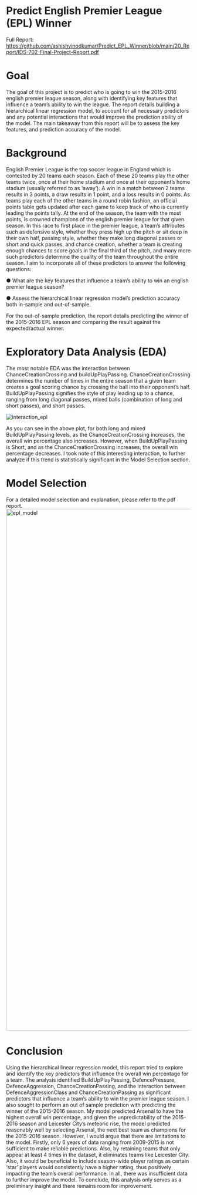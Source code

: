 # Predict English Premier League (EPL) Winner

Full Report: https://github.com/ashishvinodkumar/Predict_EPL_Winner/blob/main/20_Report/IDS-702-Final-Project-Report.pdf

# Goal
The goal of this project is to predict who is going to win the 2015-2016 english premier league season, along with identifying key features that influence a team’s ability to win the league. The report details building a hierarchical linear regression model, to account for all necessary predictors and any potential interactions that would improve the prediction ability of the model. The main takeaway from this report will be to assess the key features, and prediction accuracy of the model.

# Background 
English Premier League is the top soccer league in England which is contested by 20 teams each season. Each of these 20 teams play the other teams twice, once at their home stadium and once at their opponent’s home stadium (usually referred to as ‘away’). A win in a match between 2 teams results in 3 points, a draw results in 1 point, and a loss results in 0 points. As teams play each of the other teams in a round robin fashion, an official points table gets updated after each game to keep track of who is currently leading the points tally. At the end of the season, the team with the most points, is crowned champions of the english premier league for that given season. In this race to first place in the premier league, a team’s attributes such as defensive style, whether they press high up the pitch or sit deep in their own half, passing style, whether they make long diagonal passes or short and quick passes, and chance creation, whether a team is creating enough chances to score goals in the final third of the pitch, and many more such predictors determine the quality of the team throughout the entire season. I aim to incorporate all of these predictors to answer the following questions:

●	What are the key features that influence a team’s ability to win an english premier league season?

●	Assess the hierarchical linear regression model’s prediction accuracy both in-sample and out-of-sample. 

For the out-of-sample prediction, the report details predicting the winner of the 2015-2016 EPL season and comparing the result against the expected/actual winner.


# Exploratory Data Analysis (EDA)
The most notable EDA was the interaction between ChanceCreationCrossing and buildUpPlayPassing. ChanceCreationCrossing determines the number of times in the entire season that a given team creates a goal scoring chance by crossing the ball into their opponent’s half. BuildUpPlayPassing signifies the style of play leading up to a chance, ranging from long diagonal passes, mixed balls (combination of long and short passes), and short passes.

![interaction_epl](https://user-images.githubusercontent.com/26104722/124060689-8e28f680-d9fb-11eb-9477-8fcaff76bccd.png)

As you can see in the above plot, for both long and mixed BuildUpPlayPassing levels, as the ChanceCreationCrossing increases, the overall win percentage also increases. However, when BuildUpPlayPassing is Short, and as the ChanceCreationCrossing increases, the overall win percentage decreases. I took note of this interesting interaction, to further analyze if this trend is statistically significant in the Model Selection section.

# Model Selection
For a detailed model selection and explanation, please refer to the pdf report.
<img width="1422" alt="epl_model" src="https://user-images.githubusercontent.com/26104722/124060688-8e28f680-d9fb-11eb-8fe8-0ace9f9ab563.png">


# Conclusion
Using the hierarchical linear regression model, this report tried to explore and identify the key predictors that influence the overall win percentage for a team. The analysis identified BuildUpPlayPassing, DefencePressure, DefenceAggression, ChanceCreationPassing, and the interaction between DefenceAggressionClass and ChanceCreationPassing as significant predictors that influence a team’s ability to win the premier league season. I also sought to perform an out of sample prediction with predicting the winner of the 2015-2016 season. My model predicted Arsenal to have the highest overall win percentage, and given the unpredictability of the 2015-2016 season and Leicester City’s meteoric rise, the model predicted reasonably well by selecting Arsenal, the next best team as champions for the 2015-2016 season. However, I would argue that there are limitations to the model. Firstly, only 6 years of data ranging from 2009-2015 is not sufficient to make reliable predictions. Also, by retaining teams that only appear at least 4 times in the dataset, it eliminates teams like Leicester City. Also, it would be beneficial to include season-wide player ratings as certain ‘star’ players would consistently have a higher rating, thus positively impacting the team’s overall performance. In all, there was insufficient data to further improve the model. To conclude, this analysis only serves as a preliminary insight and there remains room for improvement.



